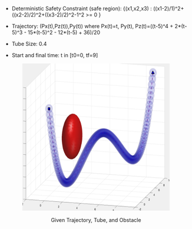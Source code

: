 

- Deterministic Safety Constraint (safe region): {(x1,x2,x3) : ((x1-2)/1)^2+((x2-2)/2)^2+((x3-2)/2)^2-1^2 >= 0 }


- Trajectory: (Px(t),Pz(t)),Py(t))  where Px(t)=t, Py(t), Pz(t)=((t-5)^4 + 2*(t-5)^3 - 15*(t-5)^2 - 12*(t-5) + 36)/20

- Tube Size: 0.4

- Start and final time: t in [t0=0, tf=9]

<p align="center">
<img src="https://github.com/jasour/Real-Time-Risk-Bounded-Tube-based-Trajectory-Safety-Verification/blob/main/Examples/Deterministic%20Scenarios/Example_4_3D_Tube/plot.png" width="400" height="400" />
<p align = "center">
<p align="center">
Given Trajectory, Tube, and Obstacle
<p align = "center">
